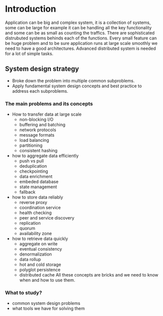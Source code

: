 # Introduction

Application can be big and complex system, it is a collection of systems, some can be large for example it can be handling all the key functionality and some can be as small as counting the traffics. There are sophisticated distrubuted systems behinds each of the functions. Every small feature can be huge problem and to be sure application runs at large scale smoothly we need to have a good architectures. Advanced distributed system is needed for a lot of simple tasks.

## System design strategy 

-  Broke down the problem into multiple common subproblems.
-  Apply fundamental system design concepts and best practice to address each subproblems.

### The main problems and its concepts
- How to transfer data at large scale
  - non-blocking I/O
  - buffering and batching
  - network protocols
  - message formats
  - load balancing
  - partitioning
  - consistent hashing
- how to aggregate data efficiently 
  - push vs pull
  - deduplication
  - checkpointing
  - data enrichment
  - embeded database
  - state management
  - fallback
- how to store data reliably
  - reverse proxy
  - coordination service
  - health checking
  - peer and service discovery
  - replication 
  - quorum 
  - availability zone
- how to retrieve data quickly 
  - aggregate on write
  - eventual consistency
  - denormalization
  - data rollup
  - hot and cold storage
  - polyglot persistence
  - distributed cache
All these concepts are bricks and we need to know when and how to use them. 
### What to study?
- common system design problems 
- what tools we have for solving them
